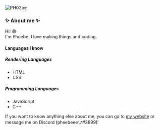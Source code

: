 
![PH03be](https://ph03be.glitch.me/favicon.png)

### :sparkles: About me :sparkles:
Hi! :smile:  
I'm Phoebe. I love making things and coding. 

#### Languages I know
##### Rendering Languages
- HTML
- CSS
##### Programming Languages
- JavaScript
- C++

If you want to know anything else about me, you can go to [my website](https://ph03be.glitch.me) or message me on Discord (pheebeeeツ#3899)!
